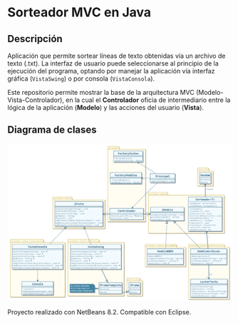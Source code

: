 # Sorteador MVC en Java

## Descripción

Aplicación que permite sortear líneas de texto obtenidas vía un archivo de texto (.txt).
La interfaz de usuario puede seleccionarse al principio de la ejecución del programa, optando por manejar la aplicación vía interfaz gráfica (`VistaSwing`) o por consola (`VistaConsola`).

Este repositorio permite mostrar la base de la arquitectura MVC (Modelo-Vista-Controlador), en la cual el **Controlador** oficia de intermediario entre la lógica de la aplicación (**Modelo**) y las acciones del usuario (**Vista**).

## Diagrama de clases

![Diagrama de clases](src/sorteador/clases-sorteador-mvc-java.png)

Proyecto realizado con NetBeans 8.2. Compatible con Eclipse.
